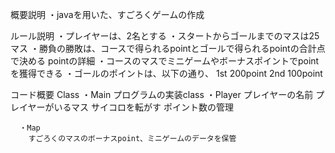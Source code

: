 概要説明
  ・javaを用いた、すごろくゲームの作成

  ルール説明
    ・プレイヤーは、2名とする
    ・スタートからゴールまでのマスは25マス
    ・勝負の勝敗は、コースで得られるpointとゴールで得られるpointの合計点で決める
        pointの詳細
          ・コースのマスでミニゲームやボーナスポイントでpointを獲得できる
          ・ゴールのポイントは、以下の通り、
                1st 200point
                2nd 100point

  コード概要
    Class
    ・Main
        プログラムの実装class
     ・Player
        プレイヤーの名前
        プレイヤーがいるマス
        サイコロを転がす
        ポイント数の管理

      ・Map
        すごろくのマスのボーナスpoint、ミニゲームのデータを保管

